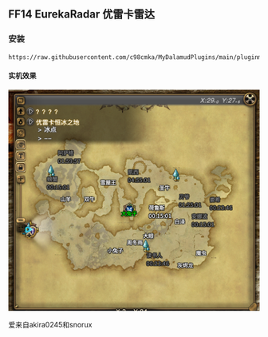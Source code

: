 <h2>FF14 EurekaRadar 优雷卡雷达</h2>

<h3>安装</h3>

```
https://raw.githubusercontent.com/c98cmka/MyDalamudPlugins/main/pluginmaster.json
```

<h4>实机效果</h4>

![](https://raw.githubusercontent.com/c98cmka/SkyEye/master/1.png)

爱来自akira0245和snorux
